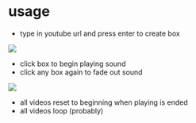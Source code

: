 # usage
- type in youtube url and press enter to create box

![](http://i.imgur.com/yBZwspe.gif)

- click box to begin playing sound
- click any box again to fade out sound

![](http://i.imgur.com/o4TheBa.gif)

- all videos reset to beginning when playing is ended
- all videos loop (probably)
